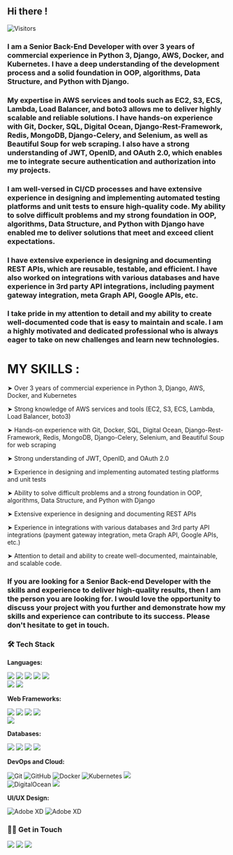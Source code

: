 ## Hi there !

![Visitors](https://api.visitorbadge.io/api/visitors?path=abdurrahimcs50&label=1234&countColor=%23263759)

### I am a Senior Back-End Developer with over 3 years of commercial experience in Python 3, Django, AWS, Docker, and Kubernetes. I have a deep understanding of the development process and a solid foundation in OOP, algorithms, Data Structure, and Python with Django.

### My expertise in AWS services and tools such as EC2, S3, ECS, Lambda, Load Balancer, and boto3 allows me to deliver highly scalable and reliable solutions. I have hands-on experience with Git, Docker, SQL, Digital Ocean, Django-Rest-Framework, Redis, MongoDB, Django-Celery, and Selenium, as well as Beautiful Soup for web scraping. I also have a strong understanding of JWT, OpenID, and OAuth 2.0, which enables me to integrate secure authentication and authorization into my projects.

### I am well-versed in CI/CD processes and have extensive experience in designing and implementing automated testing platforms and unit tests to ensure high-quality code. My ability to solve difficult problems and my strong foundation in OOP, algorithms, Data Structure, and Python with Django have enabled me to deliver solutions that meet and exceed client expectations.

### I have extensive experience in designing and documenting REST APIs, which are reusable, testable, and efficient. I have also worked on integrations with various databases and have experience in 3rd party API integrations, including payment gateway integration, meta Graph API, Google APIs, etc.

### I take pride in my attention to detail and my ability to create well-documented code that is easy to maintain and scale. I am a highly motivated and dedicated professional who is always eager to take on new challenges and learn new technologies.

# MY SKILLS :
➤ Over 3 years of commercial experience in Python 3, Django, AWS, Docker, and Kubernetes

➤ Strong knowledge of AWS services and tools (EC2, S3, ECS, Lambda, Load Balancer, boto3)

➤ Hands-on experience with Git, Docker, SQL, Digital Ocean, Django-Rest-Framework, Redis, MongoDB, Django-Celery, Selenium, and Beautiful Soup for web scraping

➤ Strong understanding of JWT, OpenID, and OAuth 2.0

➤ Experience in designing and implementing automated testing platforms and unit tests

➤ Ability to solve difficult problems and a strong foundation in OOP, algorithms, Data Structure, and Python with Django

➤ Extensive experience in designing and documenting REST APIs

➤ Experience in integrations with various databases and 3rd party API integrations (payment gateway integration, meta Graph API, Google APIs, etc.)

➤ Attention to detail and ability to create well-documented, maintainable, and scalable code.


### If you are looking for a Senior Back-end Developer with the skills and experience to deliver high-quality results, then I am the person you are looking for. I would love the opportunity to discuss your project with you further and demonstrate how my skills and experience can contribute to its success. Please don't hesitate to get in touch.


### 🛠 Tech Stack

**Languages:**
<p>
<img src="https://img.shields.io/badge/Python-3776AB?style=for-the-badge&logo=python&logoColor=white">
<img src="https://img.shields.io/badge/JavaScript-323330?style=for-the-badge&logo=javascript&logoColor=F7DF1E">
<img src="https://img.shields.io/badge/jQuery-0769AD?style=for-the-badge&logo=jquery&logoColor=white">
<img src="https://img.shields.io/badge/HTML5-E34F26?style=for-the-badge&logo=html5&logoColor=white">
<img src="https://img.shields.io/badge/CSS3-1572B6?style=for-the-badge&logo=css3&logoColor=white"><br>
<img src="https://img.shields.io/badge/Markdown-000000?style=for-the-badge&logo=markdown&logoColor=white">
<img src="https://img.shields.io/badge/json-5E5C5C?style=for-the-badge&logo=json&logoColor=white">
</p>

**Web Frameworks:**
<p>
<img src="https://img.shields.io/badge/Django-092E20?style=for-the-badge&logo=Django&logoColor=white">
<img src="https://img.shields.io/badge/DRF-ff1709?style=for-the-badge&logo=DRF&logoColor=white&color=ff1709&labelColor=gray">
<img src="https://img.shields.io/badge/Celery-38B2AC?style=for-the-badge&logo=Django-Celery&logoColor=white">
<img src="https://img.shields.io/badge/Bootstrap-563D7C?style=for-the-badge&logo=bootstrap&logoColor=white"><br>
<img src="https://img.shields.io/badge/Tailwind_CSS-38B2AC?style=for-the-badge&logo=tailwind-css&logoColor=white">

</p>

**Databases:**
<p>
<img src="https://img.shields.io/badge/MySQL-00000F?style=for-the-badge&logo=mysql&logoColor=white">
<img src="https://img.shields.io/badge/PostgreSQL-316192?style=for-the-badge&logo=postgresql&logoColor=white">
<img src="https://img.shields.io/badge/SQLite-07405E?style=for-the-badge&logo=sqlite&logoColor=white">
<img src="https://img.shields.io/badge/MongoDB%20%20-CC2927?style=for-the-badge&logo=MongoDB%20%20&logoColor=white">
</p>

**DevOps and Cloud:**
<p>
<img alt="Git" src="https://img.shields.io/badge/Git%20-0089D6?style=for-the-badge&logo=Git&logoColor=white"/>
<img alt="GitHub" src="https://img.shields.io/badge/GitHub%20-0089D6?style=for-the-badge&logo=GitHub&logoColor=white"/>
<img alt="Docker" src="https://img.shields.io/badge/Docker%20-0089D6?style=for-the-badge&logo=Docker&logoColor=white"/>
<img alt="Kubernetes" src="https://img.shields.io/badge/Kubernetes%20-0089D6?style=for-the-badge&logo=Kubernetes&logoColor=white"/>
<img src="https://img.shields.io/badge/AWS-4285F4?style=for-the-badge&logo=AWS&logoColor=white"><br>
<img alt="DigitalOcean" src="https://img.shields.io/badge/DigitalOcean%20-%23039BE5.svg?&style=for-the-badge&logo=Digital Ocean"/>
<img src="https://img.shields.io/badge/Heroku-430098?style=for-the-badge&logo=heroku&logoColor=white">
</p>

**UI/UX Design:**
<p>
<img alt="Adobe XD" src="https://img.shields.io/badge/adobe%20xd%20-%23FF26BE.svg?&style=for-the-badge&logo=adobe%20xd&logoColor=white"/>
<img alt="Adobe XD" src="https://img.shields.io/badge/Figma%20%20-%23FF26BE.svg?&style=for-the-badge&logo=Figma%20&logoColor=white"/>
</p>

### 🤝🏻 Get in Touch

<p>
<a href="https://www.linkedin.com/in/abdurrahimcs50/"><img src="https://img.shields.io/badge/LinkedIn-0077B5?style=for-the-badge&logo=linkedin&logoColor=white"></a>
<a href="https://dev.to/abdurrahimcs50"><img src="https://img.shields.io/badge/dev.to-0A0A0A?style=for-the-badge&logo=dev.to&logoColor=white"></a>
<a href="mailto:abdur.rahimcs50@gmail.com"><img src="https://img.shields.io/badge/Gmail-D14836?style=for-the-badge&logo=gmail&logoColor=white"></a>
</p>
